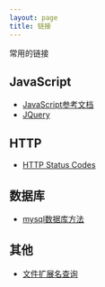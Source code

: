 ```yaml
---
layout: page
title: 链接
---
```


常用的链接


JavaScript
----------
- [JavaScript参考文档](https://developer.mozilla.org/zh-CN/docs/Web/JavaScript/Reference)
- [JQuery](http://www.jquery123.com/)


HTTP
----
- [HTTP Status Codes](http://www.restapitutorial.com/httpstatuscodes.html)


数据库
----
- [mysql数据库方法](https://dev.mysql.com/doc/refman/5.7/en/func-op-summary-ref.html)


其他
---
- [文件扩展名查询](http://filext.com/)
